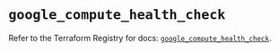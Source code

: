 # `google_compute_health_check`

Refer to the Terraform Registry for docs: [`google_compute_health_check`](https://registry.terraform.io/providers/hashicorp/google/5.24.0/docs/resources/compute_health_check).
